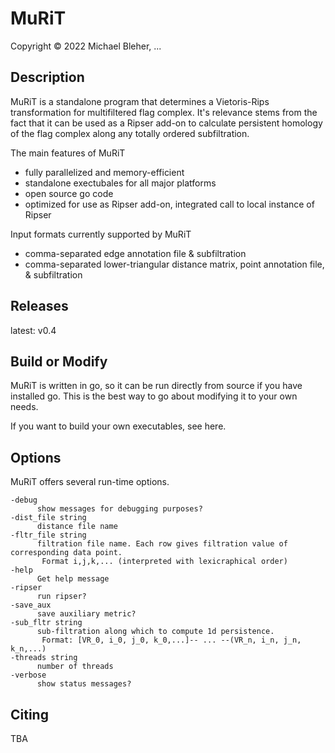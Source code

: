 # MuRiT
Copyright © 2022 Michael Bleher, ...

## Description
MuRiT is a standalone program that determines a Vietoris-Rips transformation for multifiltered flag complex.
It's relevance stems from the fact that it can be used as a Ripser add-on to calculate persistent homology of the flag complex along any totally ordered subfiltration.

The main features of MuRiT

- fully parallelized and memory-efficient
- standalone exectubales for all major platforms
- open source go code
- optimized for use as Ripser add-on, integrated call to local instance of Ripser  

Input formats currently supported by MuRiT

- comma-separated edge annotation file & subfiltration
- comma-separated lower-triangular distance matrix, point annotation file, & subfiltration

## Releases
latest: v0.4

## Build or Modify
MuRiT is written in go, so it can be run directly from source if you have installed go.
This is the best way to go about modifying it to your own needs.

If you want to build your own executables, see here.

## Options
MuRiT offers several run-time options.

```
-debug
      show messages for debugging purposes?
-dist_file string
      distance file name
-fltr_file string
      filtration file name. Each row gives filtration value of corresponding data point.
       Format i,j,k,... (interpreted with lexicraphical order)
-help
      Get help message
-ripser
      run ripser?
-save_aux
      save auxiliary metric?
-sub_fltr string
      sub-filtration along which to compute 1d persistence.
       Format: [VR_0, i_0, j_0, k_0,...]-- ... --(VR_n, i_n, j_n, k_n,...)
-threads string
      number of threads
-verbose
      show status messages?
```

## Citing
TBA
